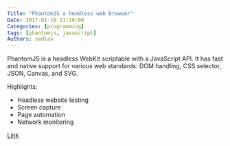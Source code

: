 ```yaml
---
Title: "PhantomJS a headless web browser"
Date: 2017-01-10 11:19:00
Categories: [programming]
tags: [phantomjs, javascript]
Authors: sedlav
---
```


PhantomJS is a headless WebKit scriptable with a JavaScript API. It has fast and native support for various web standards: DOM handling, CSS selector, JSON, Canvas, and SVG.

Highlights:

* Headless website testing
* Screen capture
* Page automation
* Network monitoring

[Link](http://phantomjs.org/)
